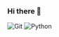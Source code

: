 ### Hi there 👋

<!--
**Yoojin23/Yoojin23** is a ✨ _special_ ✨ repository because its `README.md` (this file) appears on your GitHub profile.

Here are some ideas to get you started:

- 🔭 I’m currently working on ...
- 🌱 I’m currently learning ...
- 👯 I’m looking to collaborate on ...
- 🤔 I’m looking for help with ...
- 💬 Ask me about ...
- 📫 How to reach me: ...
- 😄 Pronouns: ...
- ⚡ Fun fact: ...
-->
![Git](https://img.shields.io/badge/-Git-F05032?style=for-the-badge&logo=git&logoColor=ffffff)
![Python](https://encrypted-tbn0.gstatic.com/images?q=tbn:ANd9GcS-ENL_W23t4dtBix-5d6OIVZkQdn0VRzV9Ro1_coVz7sfKt5rUpXdG8iGo1iOcbxWFjFc&usqp=CAU)

